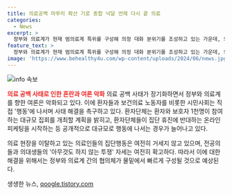 ```yaml
---
title: 의료공백 마무리 확산 기로 종합 넉달 언제 다시 끝 의료
categories:
  - News
excerpt: >
  정부와 의료계가 현재 범의료계 특위를 구성해 의정 대화 분위기를 조성하고 있는 가운데, 의료공백 사태가 여전히 해결되지 않고 있음에 따라 여론의 압박이 가중되고 있다. 정부는 전공의들에 대한 미복귀 처리에 대한 결단을 내릴 가능성을 열어두고 있으며, 의료계는 범의료계 특위 출범을 통해 의정 대화 분위기를 조성하고 있다. 환자단체는 대규모 집회를 계획하고 있으며, 의료계와 정부 간의 사태 해결을 위한 압박도 더욱 커지고 있다. 의료계와 정부는 올특위를 통해 물밑대화를 벌이고 있으며, 다음 주 중 의정 간 대화체가 꾸려질 수 있다는 전망이 나온다.
feature_text: >
  정부와 의료계가 현재 범의료계 특위를 구성해 의정 대화 분위기를 조성하고 있는 가운데, 의료공백 사태가 여전히 해결되지 않고 있음에 따라 여론의 압박이 가중되고 있다. 정부는 전공의들에 대한 미복귀 처리에 대한 결단을 내릴 가능성을 열어두고 있으며, 의료계는 범의료계 특위 출범을 통해 의정 대화 분위기를 조성하고 있다. 환자단체는 대규모 집회를 계획하고 있으며, 의료계와 정부 간의 사태 해결을 위한 압박도 더욱 커지고 있다. 의료계와 정부는 올특위를 통해 물밑대화를 벌이고 있으며, 다음 주 중 의정 간 대화체가 꾸려질 수 있다는 전망이 나온다.
image: 'https://www.behealthy4u.com/wp-content/uploads/2024/06/news.jpg'
---
```


<p><img src="https://www.behealthy4u.com/wp-content/uploads/2024/06/news.jpg" alt="info 속보" /></p>

<p><b><span style="color: #ee2323;">의료 공백 사태로 인한 혼란과 여론 악화</span></b>
의료 공백 사태가 장기화하면서 정부와 의료계를 향한 여론은 악화되고 있다. 이에 환자들과 보건의료 노동자를 비롯한 시민사회는 직접 '행동'에 나서며 사태 해결을 촉구하고 있다. 환자단체는 환자와 보호자 1천명이 참여하는 대규모 집회를 개최할 계획을 밝히고, 환자단체들이 집단 휴진에 반대하는 온라인 피케팅을 시작하는 등 공개적으로 대규모로 행동에 나서는 경우가 늘어나고 있다.</p>

<p>의료 현장을 이탈하고 있는 의료인들의 집단행동은 여전히 거세지 않고 있으며, 전공의들과 의대생들의 '아무것도 하지 않는 투쟁' 자세는 여전히 확고하다. 따라서 이에 대한 해결을 위해서는 정부와 의료계 간의 협의체가 물밑에서 빠르게 구성될 것으로 예상된다.</p>
생생한 뉴스, <a href="https://qoogle.tistory.com" rel="dofollow">qoogle.tistory.com</a>



